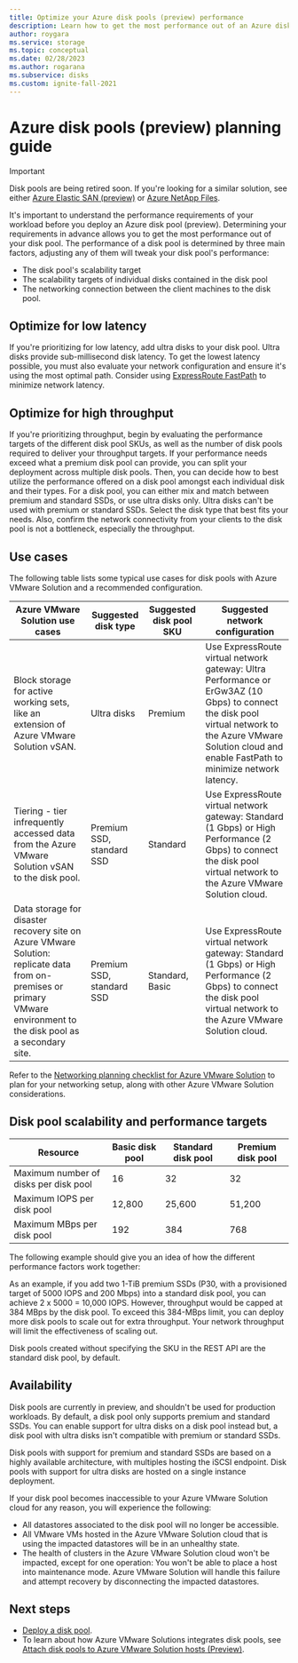 ```yaml
---
title: Optimize your Azure disk pools (preview) performance
description: Learn how to get the most performance out of an Azure disk pool.
author: roygara
ms.service: storage
ms.topic: conceptual
ms.date: 02/28/2023
ms.author: rogarana
ms.subservice: disks
ms.custom: ignite-fall-2021
---
```


# Azure disk pools (preview) planning guide

> [!IMPORTANT]
> Disk pools are being retired soon. If you're looking for a similar solution, see either [Azure Elastic SAN (preview)](../storage/elastic-san/elastic-san-introduction.md) or [Azure NetApp Files](../aks/azure-netapp-files.md).

It's important to understand the performance requirements of your workload before you deploy an Azure disk pool (preview). Determining your requirements in advance allows you to get the most performance out of your disk pool. The performance of a disk pool is determined by three main factors, adjusting any of them will tweak your disk pool's performance:

- The disk pool's scalability target
- The scalability targets of individual disks contained in the disk pool
- The networking connection between the client machines to the disk pool.

## Optimize for low latency

If you're prioritizing for low latency, add ultra disks to your disk pool. Ultra disks provide sub-millisecond disk latency. To get the lowest latency possible, you must also evaluate your network configuration and ensure it's using the most optimal path. Consider using [ExpressRoute FastPath](../expressroute/about-fastpath.md) to minimize network latency.

## Optimize for high throughput

If you're prioritizing throughput, begin by evaluating the performance targets of the different disk pool SKUs, as well as the number of disk pools required to deliver your throughput targets. If your performance needs exceed what a premium disk pool can provide, you can split your deployment across multiple disk pools. Then, you can decide how to best utilize the performance offered on a disk pool amongst each individual disk and their types. For a disk pool, you can either mix and match between premium and standard SSDs, or use ultra disks only. Ultra disks can't be used with premium or standard SSDs. Select the disk type that best fits your needs. Also, confirm the network connectivity from your clients to the disk pool is not a bottleneck, especially the throughput.


## Use cases

The following table lists some typical use cases for disk pools with Azure VMware Solution and a recommended configuration.


|Azure VMware Solution use cases  |Suggested disk type  |Suggested disk pool SKU  |Suggested network configuration  |
|---------|---------|---------|---------|
|Block storage for active working sets, like an extension of Azure VMware Solution vSAN.     |Ultra disks         |Premium         |Use ExpressRoute virtual network gateway: Ultra Performance or ErGw3AZ (10 Gbps) to connect the disk pool virtual network to the Azure VMware Solution cloud and enable FastPath to minimize network latency.         |
|Tiering - tier infrequently accessed data from the Azure VMware Solution vSAN to the disk pool.     |Premium SSD, standard SSD         |Standard         |Use ExpressRoute virtual network gateway: Standard (1 Gbps) or High Performance (2 Gbps) to connect the disk pool virtual network to the Azure VMware Solution cloud.         |
|Data storage for disaster recovery site on Azure VMware Solution: replicate data from on-premises or primary VMware environment to the disk pool as a secondary site.     |Premium SSD, standard SSD         |Standard, Basic         |Use ExpressRoute virtual network gateway: Standard (1 Gbps) or High Performance (2 Gbps) to connect the disk pool virtual network to the Azure VMware Solution cloud.         |


Refer to the [Networking planning checklist for Azure VMware Solution](../azure-vmware/tutorial-network-checklist.md) to plan for your networking setup, along with other Azure VMware Solution considerations.

## Disk pool scalability and performance targets

|Resource  |Basic disk pool  |Standard disk pool  |Premium disk pool  |
|---------|---------|---------|---------|
|Maximum number of disks per disk pool     |16         |32         |32         |
|Maximum IOPS per disk pool     |12,800         |25,600         |51,200         |
|Maximum MBps per disk pool     |192         |384         |768         |

The following example should give you an idea of how the different performance factors work together:

As an example, if you add two 1-TiB premium SSDs (P30, with a provisioned target of 5000 IOPS and 200 Mbps) into a standard disk pool, you can achieve 2 x 5000  = 10,000 IOPS. However, throughput would be capped at 384 MBps by the disk pool. To exceed this 384-MBps limit, you can deploy more disk pools to scale out for extra throughput. Your network throughput will limit the effectiveness of scaling out.

Disk pools created without specifying the SKU in the REST API are the standard disk pool, by default.

## Availability

Disk pools are currently in preview, and shouldn't be used for production workloads. By default, a disk pool only supports premium and standard SSDs. You can enable support for ultra disks on a disk pool instead but, a disk pool with ultra disks isn't compatible with premium or standard SSDs.

Disk pools with support for premium and standard SSDs are based on a highly available architecture, with multiples hosting the iSCSI endpoint. Disk pools with support for ultra disks are hosted on a single instance deployment.

If your disk pool becomes inaccessible to your Azure VMware Solution cloud for any reason, you will experience the following:

- All datastores associated to the disk pool will no longer be accessible.
- All VMware VMs hosted in the Azure VMware Solution cloud that is using the impacted datastores will be in an unhealthy state.
- The health of clusters in the Azure VMware Solution cloud won't be impacted, except for one operation: You won't be able to place a host into maintenance mode. Azure VMware Solution will handle this failure and attempt recovery by disconnecting the impacted datastores.

## Next steps

- [Deploy a disk pool](disks-pools-deploy.md).
- To learn about how Azure VMware Solutions integrates disk pools, see [Attach disk pools to Azure VMware Solution hosts (Preview)](../azure-vmware/attach-disk-pools-to-azure-vmware-solution-hosts.md).
